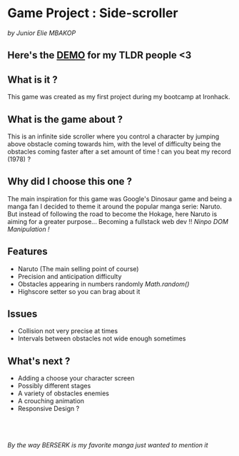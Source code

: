 # Game Project : Side-scroller

_by Junior Elie MBAKOP_

## Here's the <a href="https://juniorelie.github.io/game-project-side-scroller/">DEMO</a> for my TLDR people <3

## What is it ?

This game was created as my first project during my bootcamp at Ironhack.

## What is the game about ?

This is an infinite side scroller where you control a character by jumping above obstacle coming towards him, with the level of difficulty being the obstacles coming faster after a set amount of time ! can you beat my record (1978) ?

## Why did I choose this one ?

The main inspiration for this game was Google's Dinosaur game and being a manga fan I decided to theme it around the popular manga serie: Naruto.
But instead of following the road to become the Hokage, here Naruto is aiming for a greater purpose... Becoming a fullstack web dev !! _Ninpo DOM Manipulation !_

## Features

- Naruto (The main selling point of course)
- Precision and anticipation difficulty
- Obstacles appearing in numbers randomly _Math.random()_
- Highscore setter so you can brag about it

## Issues

- Collision not very precise at times
- Intervals between obstacles not wide enough sometimes

## What's next ?

- Adding a choose your character screen
- Possibly different stages
- A variety of obstacles enemies
- A crouching animation
- Responsive Design ?
  <br>
  <br>
  <br>
  <br>

_By the way BERSERK is my favorite manga just wanted to mention it_
